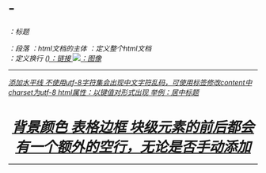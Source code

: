 <h1>-<h6>：标题
<p>：段落
<body>：html文档的主体
<html>：定义整个html文档
<br>：定义换行
<a>(<a href="link">)：链接
<img src="img.jpg", width="width", height="height">：图像
<hr />添加水平线
不使用utf-8字符集会出现中文字符乱码，可使用<head>标签修改content中charset为utf-8
html属性：以键值对形式出现
举例：居中标题<h1 align="center">
	背景颜色<body color="yellow">
	表格边框<table border="1">
块级元素的前后都会有一个额外的空行，无论是否手动添加
<!--this is a comment>添加注释

<center>,<font>,<basefont>,<s>,<strike>,<u>,<align>,<bgcolor>,<color>等标签和属性已经被废弃，新的html标准建议使用样式代替

样式实例：

背景颜色
<body style="background-color:yellow">
<h1 style="background-color:red">this is a heading</h1>
<p style="background-color:blue">this is a paragraph</h2>
</body>

字体，颜色和尺寸
font-family:verdana;color:red;font-size:20px

文本对齐
style="text-align:center"

文本格式化标签：
<b>粗体文本
<big>大号字
<em>着重文字
<i>斜体字
<small>小号字
<strong>加重语气
<sub>下标字
<sup>上标字
<ins>插入字
<del>删除字
<u>

计算机输出标签
<code>计算机代码
<kbd>键盘码
<samp>计算机代码样本
<tt>打字机代码
<var>变量定义
<pre>预格式文本

引用及术语定义
<abbr>缩写
<acronym>首字母缩写
<address>地址
<bdo>文字方向
<blockquote>长的引用
<q>短的引用
<cite>引用、引证
<dfn>定义项目

样式表：
外部样式表：应用到多个页面的样式规定
内部样式表：应用到单个页面的样式规定

命名锚
<a name="label">锚</a>
举例：
文档创建书签
<a name="tips">注意事项</a>
同一文档指向该锚的链接
<a href="#tips">注意事项</a>
其他页面指向该锚的链接
<a href="http://www.baidu.com#tips">注意事项</a>
